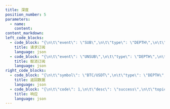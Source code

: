 ```yaml
---
title: 深度
position_number: 5
parameters:
  - name:
    content:
content_markdown:
left_code_blocks:
  - code_block: "{\n\t\"event\": \"SUB\",\n\t\"type\": \"DEPTH\",\n\t\"symbol\": \"BTC/USDT\"\n}"
    title: 请求订阅
    language: json
  - code_block: "{\n\t\"event\": \"UNSUB\",\n\t\"type\": \"DEPTH\",\n\t\"symbol\": \"BTC/USDT\"\n}"
    title: 取消订阅
    language: json
right_code_blocks:
  - code_block: "{\n\t\"symbol\": \"BTC/USDT\",\n\t\"type\": \"DEPTH\",\n\t\"data\": {\n\t\t\"asks\": [\n\t\t\t[\"40592\", \"1.33301\"],\n\t\t\t[\"40593\", \"1.02589\"],\n\t\t\t[\"40594\", \"0.17704\"],\n\t\t\t[\"40595\", \"0.1593\"],\n\t\t\t[\"40596\", \"1.15614\"]\n\t\t],\n\t\t\"bids\": [\n\t\t\t[\"40497\", \"0.62148\"],\n\t\t\t[\"40498\", \"0.47407\"],\n\t\t\t[\"40499\", \"1.05067\"],\n\t\t\t[\"40500\", \"0.26455\"],\n\t\t\t[\"40501\", \"0.78471\"],\n\t\t\t[\"40502\", \"0.44409\"],\n\t\t]\n\t},\n\t\"ts\": 1650352632920\n}"
    title: 返回数据
    language: json
  - code_block: "{\n\t\"code\": 1,\n\t\"desc\": \"success\",\n\t\"topic\": {\n\t\t\"event\": \"SUB\",\n\t\t\"type\": \"DEPTH\",\n\t\t\"symbol\": \"BTC/USDT\"\n\t}\n}"
    title: 响应
    language: json
---
```

